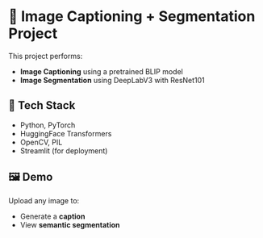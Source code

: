 # 🧠 Image Captioning + Segmentation Project

This project performs:
- **Image Captioning** using a pretrained BLIP model
- **Image Segmentation** using DeepLabV3 with ResNet101

## 🚀 Tech Stack
- Python, PyTorch
- HuggingFace Transformers
- OpenCV, PIL
- Streamlit (for deployment)

## 🖼️ Demo
Upload any image to:
- Generate a **caption**
- View **semantic segmentation**


